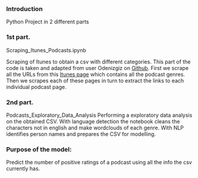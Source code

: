### Introduction
Python Project in 2 different parts

 ### 1st part.
 Scraping_Itunes_Podcasts.ipynb
 
 Scraping of Itunes to obtain a csv with different categories. This part of the code is taken and adapted from user Odenizgiz on [Github](https://github.com/odenizgiz/Podcasts-Data/blob/master/02.1%20Build%20the%20Dataset%20from%20iTunes%20Website.ipynb). First we scrape all the URLs from this [Itunes page](https://itunes.apple.com/us/genre/podcasts/id26?mt=2) which contains all the podcast genres. Then we scrapes each of these pages in turn to extract the links to each individual podcast page.
 
### 2nd part.
Podcasts_Exploratory_Data_Analysis
Performing a exploratory data analysis on the obtained CSV. With language detection the notebook cleans the characters not in english and make wordclouds of each genre. With NLP identifies person names and prepares the CSV for modelling.

### Purpose of the model: 
Predict the number of positive ratings of a podcast using all the info the csv currently has.
